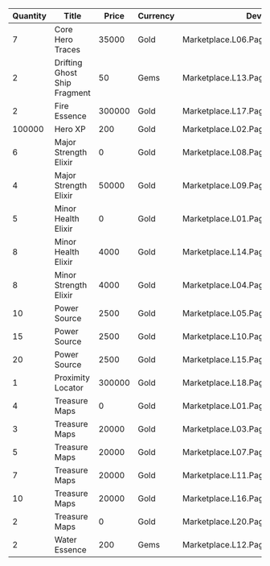 | Quantity | Title | Price | Currency |  Dev Name |
| -------- | ----- | ----- | -------- |  -------- |
| 7 | Core Hero Traces | 35000 | Gold | Marketplace.L06.Page03.Token.16 |
| 2 | Drifting Ghost Ship Fragment | 50 | Gems | Marketplace.L13.Page03.MapsMisc.29 |
| 2 | Fire Essence | 300000 | Gold | Marketplace.L17.Page03.Shard.25 |
| 100000 | Hero XP | 200 | Gold | Marketplace.L02.Page03.XP.03 |
| 6 | Major Strength Elixir | 0 | Gold | Marketplace.L08.Page03.Free.33 |
| 4 | Major Strength Elixir | 50000 | Gold | Marketplace.L09.Page03.MajorElixir.11 |
| 5 | Minor Health Elixir | 0 | Gold | Marketplace.L01.Page03.Free.09 |
| 8 | Minor Health Elixir | 4000 | Gold | Marketplace.L14.Page03.ElixirAll.12 |
| 8 | Minor Strength Elixir | 4000 | Gold | Marketplace.L04.Page03.MinorElixir.12 |
| 10 | Power Source | 2500 | Gold | Marketplace.L05.Page03.PowerSource.03 |
| 15 | Power Source | 2500 | Gold | Marketplace.L10.Page03.PowerSource.06 |
| 20 | Power Source | 2500 | Gold | Marketplace.L15.Page03.PowerSource.09 |
| 1 | Proximity Locator | 300000 | Gold | Marketplace.L18.Page03.Hero.09 |
| 4 | Treasure Maps | 0 | Gold | Marketplace.L01.Page3.VIP5.FreeBonus.59 |
| 3 | Treasure Maps | 20000 | Gold | Marketplace.L03.Page03.MapFragments.03 |
| 5 | Treasure Maps | 20000 | Gold | Marketplace.L07.Page03.MapFragments.08 |
| 7 | Treasure Maps | 20000 | Gold | Marketplace.L11.Page03.TreasureMap.03 |
| 10 | Treasure Maps | 20000 | Gold | Marketplace.L16.Page03.TreasureMap.06 |
| 2 | Treasure Maps | 0 | Gold | Marketplace.L20.Page03.Free.132 |
| 2 | Water Essence | 200 | Gems | Marketplace.L12.Page03.Reagent.30 |
